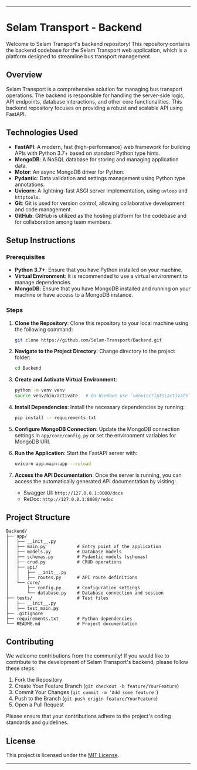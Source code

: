 
---

# Selam Transport - Backend

Welcome to Selam Transport's backend repository! This repository contains the backend codebase for the Selam Transport web application, which is a platform designed to streamline bus transport management.

## Overview

Selam Transport is a comprehensive solution for managing bus transport operations. The backend is responsible for handling the server-side logic, API endpoints, database interactions, and other core functionalities. This backend repository focuses on providing a robust and scalable API using FastAPI.

## Technologies Used

- **FastAPI**: A modern, fast (high-performance) web framework for building APIs with Python 3.7+ based on standard Python type hints.
- **MongoDB**: A NoSQL database for storing and managing application data.
- **Motor**: An async MongoDB driver for Python.
- **Pydantic**: Data validation and settings management using Python type annotations.
- **Uvicorn**: A lightning-fast ASGI server implementation, using `uvloop` and `httptools`.
- **Git**: Git is used for version control, allowing collaborative development and code management.
- **GitHub**: GitHub is utilized as the hosting platform for the codebase and for collaboration among team members.

## Setup Instructions

### Prerequisites

- **Python 3.7+**: Ensure that you have Python installed on your machine.
- **Virtual Environment**: It is recommended to use a virtual environment to manage dependencies.
- **MongoDB**: Ensure that you have MongoDB installed and running on your machine or have access to a MongoDB instance.

### Steps

1. **Clone the Repository**: Clone this repository to your local machine using the following command:
   ```sh
   git clone https://github.com/Selam-Transport/Backend.git
   ```

2. **Navigate to the Project Directory**: Change directory to the project folder:
   ```sh
   cd Backend
   ```

3. **Create and Activate Virtual Environment**:
   ```sh
   python -m venv venv
   source venv/bin/activate   # On Windows use `venv\Scripts\activate`
   ```

4. **Install Dependencies**: Install the necessary dependencies by running:
   ```sh
   pip install -r requirements.txt
   ```

5. **Configure MongoDB Connection**: Update the MongoDB connection settings in `app/core/config.py` or set the environment variables for MongoDB URI.

6. **Run the Application**: Start the FastAPI server with:
   ```sh
   uvicorn app.main:app --reload
   ```

7. **Access the API Documentation**: Once the server is running, you can access the automatically generated API documentation by visiting:
   - Swagger UI: `http://127.0.0.1:8000/docs`
   - ReDoc: `http://127.0.0.1:8000/redoc`

## Project Structure

```plaintext
Backend/
├── app/
│   ├── __init__.py
│   ├── main.py            # Entry point of the application
│   ├── models.py          # Database models
│   ├── schemas.py         # Pydantic models (schemas)
│   ├── crud.py            # CRUD operations
│   ├── api/
│   │   ├── __init__.py
│   │   ├── routes.py      # API route definitions
│   └── core/
│       ├── config.py      # Configuration settings
│       └── database.py    # Database connection and session
├── tests/                 # Test files
│   ├── __init__.py
│   ├── test_main.py
├── .gitignore
├── requirements.txt       # Python dependencies
└── README.md              # Project documentation
```

## Contributing

We welcome contributions from the community! If you would like to contribute to the development of Selam Transport's backend, please follow these steps:

1. Fork the Repository
2. Create Your Feature Branch (`git checkout -b feature/YourFeature`)
3. Commit Your Changes (`git commit -m 'Add some feature'`)
4. Push to the Branch (`git push origin feature/YourFeature`)
5. Open a Pull Request

Please ensure that your contributions adhere to the project's coding standards and guidelines.

## License

This project is licensed under the [MIT License](LICENSE).

---


